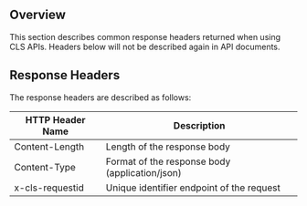 ## Overview
This section describes common response headers returned when using CLS APIs. Headers below will not be described again in API documents.

## Response Headers

The response headers are described as follows:

| HTTP Header Name | Description |
| --------------- | ------------------------------------------- |
| Content-Length | Length of the response body |
| Content-Type | Format of the response body (application/json) |
| x-cls-requestid | Unique identifier endpoint of the request   |


